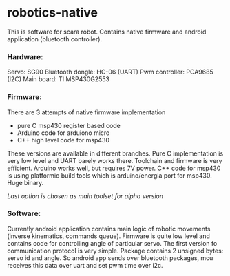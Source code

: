 # robotics-native

This is software for scara robot.
Contains native firmware and android application (bluetooth controller).


### Hardware:

Servo: SG90
Bluetooth dongle: HC-06 (UART)
Pwm controller: PCA9685 (I2C)
Main board: TI MSP430G2553


### Firmware:

There are 3 attempts of native firmware implementation
- pure C msp430 register based code
- Arduino code for arduiono micro
- C++ high level code for msp430

These versions are available in different branches.
Pure C implementation is very low level and UART barely works there. Toolchain and firmware is very efficient.
Arduino works well, but requires 7V power.
C++ code for msp430 is using platformio build tools which is arduino/energia port for msp430. Huge binary.

_Last option is chosen as main toolset for alpha version_


### Software:

Currently android application contains main logic of robotic movements (inverse kinematics, commands queue).
Firmware is quite low level and contains code for controlling angle of particular servo.
The first version fo communication protocol is very simple. Package contains 2 unsigned bytes: servo id and angle.
So android app sends over bluetooth packages, mcu receives this data over uart and set pwm time over i2c.
